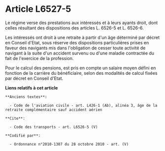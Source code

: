 # Article L6527-5

Le régime verse des prestations aux intéressés et à leurs ayants droit, dont celles résultant des dispositions des articles
L. 6526-5 et L. 6526-6. 

Les intéressés ont droit à une retraite à partir d'un âge déterminé par décret en Conseil d'Etat, sous réserve des
dispositions particulières prises en faveur des navigants mis dans l'obligation de cesser toute activité de navigant à la
suite d'un accident survenu ou d'une maladie contractée du fait de l'exercice de la profession. 

Pour le calcul des pensions, est pris en compte un salaire moyen défini en fonction de la carrière du bénéficiaire, selon des
modalités de calcul fixées par décret en Conseil d'Etat.

**Liens relatifs à cet article**

	**Anciens textes**:

	  - Code de l'aviation civile - art. L426-1 (Ab), alinéa 3, âge de la retraite complémentaire sauf accident aérien

	**Cite**:

	  - Code des transports - art. L6526-5 (V)

	**Codifié par**:

	  - Ordonnance n°2010-1307 du 28 octobre 2010 - art. (V)
